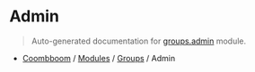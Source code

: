 # Admin

> Auto-generated documentation for [groups.admin](..\..\groups\admin.py) module.

- [Coombboom](..\README.md#coombboom-index) / [Modules](..\MODULES.md#coombboom-modules) / [Groups](index.md#groups) / Admin
